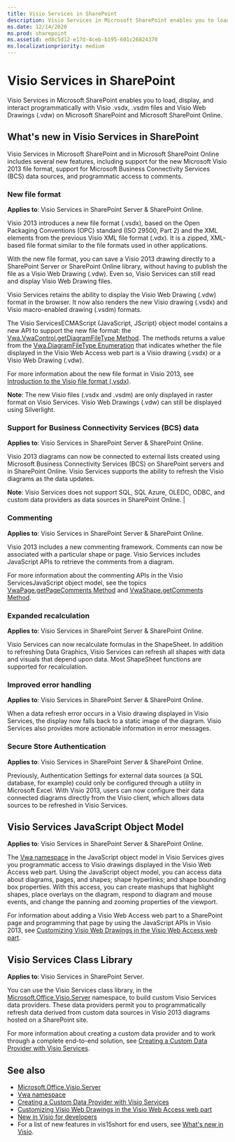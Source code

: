 ```yaml
---
title: Visio Services in SharePoint
description: Visio Services in Microsoft SharePoint enables you to load, display, and interact programmatically with Visio .vsdx, .vsdm files and Visio Web Drawings (.vdw) on Microsoft SharePoint and Microsoft SharePoint Online.
ms.date: 12/14/2020
ms.prod: sharepoint
ms.assetid: ed8c5d12-e17d-4ceb-b195-601c26824370
ms.localizationpriority: medium
---
```

# Visio Services in SharePoint

Visio Services in Microsoft SharePoint enables you to load, display, and interact programmatically with Visio .vsdx, .vsdm files and Visio Web Drawings (.vdw) on Microsoft SharePoint and Microsoft SharePoint Online.

## What's new in Visio Services in SharePoint

Visio Services in Microsoft SharePoint and in Microsoft SharePoint Online includes several new features, including support for the new Microsoft Visio 2013 file format, support for Microsoft Business Connectivity Services (BCS) data sources, and programmatic access to comments.

### New file format

**Applies to**: Visio Services in SharePoint Server & SharePoint Online.

Visio 2013 introduces a new file format (.vsdx), based on the Open Packaging Conventions (OPC) standard (ISO 29500, Part 2) and the XML elements from the previous Visio XML file format (.vdx). It is a zipped, XML-based file format similar to the file formats used in other applications.

With the new file format, you can save a Visio 2013 drawing directly to a SharePoint Server or SharePoint Online library, without having to publish the file as a Visio Web Drawing (.vdw). Even so, Visio Services can still read and display Visio Web Drawing files.

Visio Services retains the ability to display the Visio Web Drawing (.vdw) format in the browser. It now also renders the new Visio drawing (.vsdx) and Visio macro-enabled drawing (.vsdm) formats.

The Visio ServicesECMAScript (JavaScript, JScript) object model contains a new API to support the new file format: the  [Vwa.VwaControl.getDiagramFileType Method](https://msdn.microsoft.com/library/fd8ca95f-a3be-4000-bce8-3aaf1f48148c%28Office.15%29.aspx). The methods returns a value from the  [Vwa.DiagramFileType Enumeration](https://msdn.microsoft.com/library/dd2f8a5d-a54b-44bd-a458-02efdcba0201%28Office.15%29.aspx) that indicates whether the file displayed in the Visio Web Access web part is a Visio drawing (.vsdx) or a Visio Web Drawing (.vdw).

For more information about the new file format in Visio 2013, see  [Introduction to the Visio file format (.vsdx)](https://msdn.microsoft.com/library/69736f40-8f67-46c2-abf6-82dffecb2274%28Office.15%29.aspx).

**Note**: The new Visio files (.vsdx and .vsdm) are only displayed in raster format on Visio Services. Visio Web Drawings (.vdw) can still be displayed using Silverlight.

### Support for Business Connectivity Services (BCS) data

**Applies to**: Visio Services in SharePoint Server & SharePoint Online.

Visio 2013 diagrams can now be connected to external lists created using Microsoft Business Connectivity Services (BCS) on SharePoint servers and in SharePoint Online. Visio Services supports the ability to refresh the Visio diagrams as the data updates.

**Note**: Visio Services does not support SQL, SQL Azure, OLEDC, ODBC, and custom data providers as data sources in SharePoint Online.           |

### Commenting

**Applies to**: Visio Services in SharePoint Server & SharePoint Online.

Visio 2013 includes a new commenting framework. Comments can now be associated with a particular shape or page. Visio Services includes JavaScript APIs to retrieve the comments from a diagram.

For more information about the commenting APIs in the Visio ServicesJavaScript object model, see the topics  [VwaPage.getPageComments Method](https://msdn.microsoft.com/library/d1e7740c-e0fa-4823-b2b6-14551bb84c36%28Office.15%29.aspx) and [VwaShape.getComments Method](https://msdn.microsoft.com/library/fcdec9c2-a503-4315-b048-033cd5ac09dd%28Office.15%29.aspx).

### Expanded recalculation

**Applies to**: Visio Services in SharePoint Server & SharePoint Online.

Visio Services can now recalculate formulas in the ShapeSheet. In addition to refreshing Data Graphics, Visio Services can refresh all shapes with data and visuals that depend upon data. Most ShapeSheet functions are supported for recalculation.

### Improved error handling

**Applies to**: Visio Services in SharePoint Server & SharePoint Online.

When a data refresh error occurs in a Visio drawing displayed in Visio Services, the display now falls back to a static image of the diagram. Visio Services also provides more actionable information in error messages.

### Secure Store Authentication

**Applies to**: Visio Services in SharePoint Server & SharePoint Online.

Previously, Authentication Settings for external data sources (a SQL database, for example) could only be configured through a utility in Microsoft Excel. With Visio 2013, users can now configure their data connected diagrams directly from the Visio client, which allows data sources to be refreshed in Visio Services.

## Visio Services JavaScript Object Model

**Applies to**: Visio Services in SharePoint Server & SharePoint Online.

The [Vwa namespace](https://msdn.microsoft.com/library/b67939fa-d3db-41ff-8864-eabd318ba7c4%28Office.15%29.aspx) in the JavaScript object model in Visio Services gives you programmatic access to Visio drawings displayed in the Visio Web Access web part. Using the JavaScript object model, you can access data about diagrams, pages, and shapes; shape hyperlinks; and shape bounding box properties. With this access, you can create mashups that highlight shapes, place overlays on the diagram, respond to diagram and mouse events, and change the panning and zooming properties of the viewport.

For information about adding a Visio Web Access web part to a SharePoint page and programming that page by using the JavaScript APIs in Visio 2013, see [Customizing Visio Web Drawings in the Visio Web Access web part](https://msdn.microsoft.com/library/ff394649.aspx).

## Visio Services Class Library

**Applies to**: Visio Services in SharePoint Server.

You can use the Visio Services class library, in the  [Microsoft.Office.Visio.Server](https://msdn.microsoft.com/library/Microsoft.Office.Visio.Server.aspx) namespace, to build custom Visio Services data providers. These data providers permit you to programmatically refresh data derived from custom data sources in Visio 2013 diagrams hosted on a SharePoint site.

For more information about creating a custom data provider and to work through a complete end-to-end solution, see  [Creating a Custom Data Provider with Visio Services](https://msdn.microsoft.com/library/ff394595.aspx).

## See also

- [Microsoft.Office.Visio.Server](https://msdn.microsoft.com/library/Microsoft.Office.Visio.Server.aspx)
- [Vwa namespace](https://msdn.microsoft.com/library/b67939fa-d3db-41ff-8864-eabd318ba7c4%28Office.15%29.aspx)
- [Creating a Custom Data Provider with Visio Services](https://msdn.microsoft.com/library/ff394595.aspx)
- [Customizing Visio Web Drawings in the Visio Web Access web part](https://msdn.microsoft.com/library/ff394649.aspx)
- [New in Visio for developers](https://msdn.microsoft.com/library/7e3fb858-0ab8-bd2e-217c-c85b10d79785%28Office.15%29.aspx)
- For a list of new features in vis15short for end users, see [What's new in Visio](https://office.com/redir/HA102749364.aspx).
